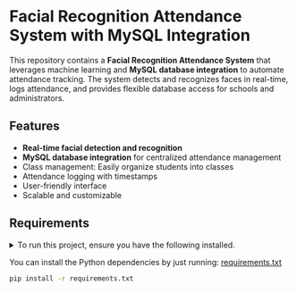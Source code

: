 # Facial Recognition Attendance System with MySQL Integration

This repository contains a **Facial Recognition Attendance System** that leverages machine learning and **MySQL database integration** to automate attendance tracking. The system detects and recognizes faces in real-time, logs attendance, and provides flexible database access for schools and administrators.

## Features
- **Real-time facial detection and recognition**
- **MySQL database integration** for centralized attendance management
- Class management: Easily organize students into classes
- Attendance logging with timestamps
- User-friendly interface
- Scalable and customizable

## Requirements
<details>
<summary>To run this project, ensure you have the following installed.</summary>
  
- **Python 3.8+**
- **MySQL Server**
- **opencv-contrib-python**
- **dlib**
- **NumPy**
- **pandas**
- **mysql-connector-python**
- **requests**
- **protobuf**
- **yapf**
- **xmltodict**
- **xlrd**
- **virtualenv**
- **toml**
- **six**
- **python-dateutil**
- **pytz**
- **pyparsing**
- **Pillow**
- **nose**
- **matplotlib**
- **kiwisolver**
- **cycler**
- **Click**
- **attrs**
- **black**
- **appdirs**
</details>
  
You can install the Python dependencies by just running:
[requirements.txt](FaceRecognizeNoPandas/requirements.txt)
```bash
pip install -r requirements.txt
